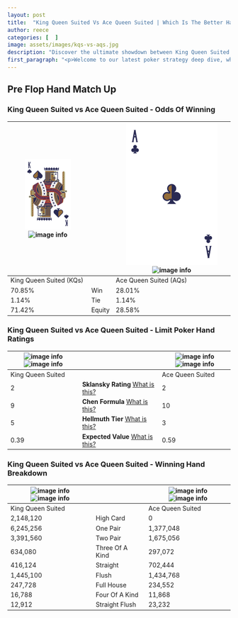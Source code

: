 ```yaml
---
layout: post
title:  "King Queen Suited Vs Ace Queen Suited | Which Is The Better Hand In Poker? A Complete Guide"
author: reece
categories: [  ]
image: assets/images/kqs-vs-aqs.jpg
description: "Discover the ultimate showdown between King Queen Suited and Ace Queen Suited in poker! Uncover the odds, strategies, and scenarios where one hand triumphs over the other. Get ready to up your poker game with this thrilling analysis."
first_paragraph: "<p>Welcome to our latest poker strategy deep dive, where we're pitting two distinct hands against each other in a high-stakes showdown: King Queen Suited vs Ace Queen Suited.</p><p>In the dynamic world of poker, every decision counts, and knowing which hand holds the upper hand is key to your success at the table.</p><p>In this article, we'll dissect these two hands, explore the scenarios where one dominates the other, and equip you with the knowledge to make strategic choices that can tip the odds in your favor.</p><p>Get ready to unravel the intriguing dynamics of these poker hands and elevate your game to new heights.</p>"
---
```




[comment]: # (sp0)

## Pre Flop Hand Match Up

<div class="table hand-ratings" markdown="1"> 



### King Queen Suited vs Ace Queen Suited - Odds Of Winning


    
| ![image info](assets/images/hand1/K.png) ![image info](assets/images/hand1/qs.png) |  | ![image info](assets/images/hand2/A.png) ![image info](assets/images/hand2/qs.png) |
| -------- | -------- | -------- |
| King Queen Suited (KQs) |  | Ace Queen Suited (AQs) |
| 70.85% | Win | 28.01% |
| 1.14% | Tie | 1.14% |
| 71.42% | Equity | 28.58% |




[comment]: # (sp1)



### King Queen Suited vs Ace Queen Suited - Limit Poker Hand Ratings


    
| ![image info](https://www.riverpairs.com/assets/images/hand1/K.png) ![image info](https://www.riverpairs.com/assets/images/hand1/qs.png) |  | ![image info](https://www.riverpairs.com/assets/images/hand2/A.png) ![image info](https://www.riverpairs.com/assets/images/hand2/qs.png) |
| -------- | -------- | -------- |
| King Queen Suited |  | Ace Queen Suited |
| 2 | **Sklansky Rating** [What is this?](/sklansky-rating-explained) | 2 |
| 9 | **Chen Formula** [What is this?](/chen-formula-explained) | 10 |
| 5 | **Hellmuth Tier** [What is this?](/Hellmuth-tier-explained) | 3 |
| 0.39 | **Expected Value** [What is this?](/expected-value-explained) | 0.59 |




[comment]: # (sp2)



### King Queen Suited vs Ace Queen Suited - Winning Hand Breakdown


    
| ![image info](https://www.riverpairs.com/assets/images/hand1/K.png) ![image info](https://www.riverpairs.com/assets/images/hand1/qs.png) |  | ![image info](https://www.riverpairs.com/assets/images/hand2/A.png) ![image info](https://www.riverpairs.com/assets/images/hand2/qs.png) |
| -------- | -------- | -------- |
| King Queen Suited |  | Ace Queen Suited |
| 2,148,120 | High Card | 0 |
| 6,245,256 | One Pair | 1,377,048 |
| 3,391,560 | Two Pair | 1,675,056 |
| 634,080 | Three Of A Kind | 297,072 |
| 416,124 | Straight | 702,444 |
| 1,445,100 | Flush | 1,434,768 |
| 247,728 | Full House | 234,552 |
| 16,788 | Four Of A Kind | 11,868 |
| 12,912 | Straight Flush | 23,232 |




[comment]: # (sp3)



</div>

[comment]: # (sp4)



[comment]: # (sp5)

